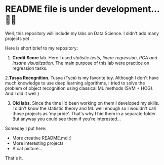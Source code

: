 <h1>README file is under development...🔧🔨</h1>

Well, this repository will include my labs on Data Science. I didn't add many projects yet..

Here is short brief to my repository:
1. **Credit Score** lab. Here I used *statistic tests, linear regression, PCA and insane visualization.* The main purpose of this lab were practice on regression tasks.

2.**Tusya Recognition**. Tusya (Туся) is my favorite toy. Although I don't have much knowledge to use deep learning algorithms, I tried to solve the problem of object recognition using classical ML methods (SVM + HOG). And I did it well:)

3. **Old labs**. Since the time I'd been working on them I developed my skills. I didn't know the statistic theory and ML well enough so I wouldn't call those projects as 'my pride'. That's why I hid them in a separate folder. But anyway you could see them if you're interested...

Someday I put here:
- More creative README.md :)
- More interesting projects
- A cat picture...

That's it.
